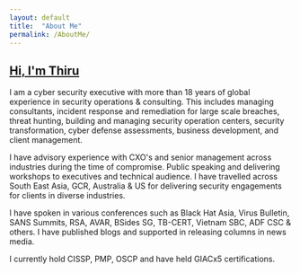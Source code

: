 ```yaml
---
layout: default
title:  "About Me"
permalink: /AboutMe/
---
```

## **<u>Hi, I'm Thiru</u>**

I am a cyber security executive with more than 18 years of global experience in security operations & consulting. This includes managing consultants, incident response and remediation for large scale breaches, threat hunting, building and managing security operation centers, security transformation, cyber defense assessments, business development, and client management. 

I have advisory experience with CXO's and senior management across industries during the time of compromise. Public speaking and delivering workshops to executives and technical audience. I have travelled across South East Asia, GCR, Australia & US for delivering security engagements for clients in diverse industries.

I have spoken in various conferences such as Black Hat Asia, Virus Bulletin, SANS Summits, RSA, AVAR, BSides SG, TB-CERT, Vietnam SBC, ADF CSC & others. I have published blogs and supported in releasing columns in news media.

I currently hold CISSP, PMP, OSCP and have held GIACx5 certifications.